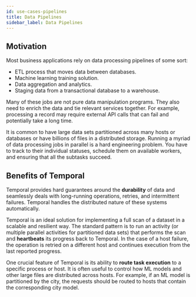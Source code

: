 ```yaml
---
id: use-cases-pipelines
title: Data Pipelines
sidebar_label: Data Pipelines
---
```


## Motivation

Most business applications rely on data processing pipelines of some sort:

- ETL process that moves data between databases.
- Machine learning training solution.
- Data aggregation and analytics.
- Staging data from a transactional database to a warehouse.

Many of these jobs are not pure data manipulation programs. They also need to enrich the data and tie relevant services together. For example, processing a record may require external API calls that can fail and potentially take a long time.

It is common to have large data sets partitioned across many hosts or databases or have billions of files in a distributed storage. Running a myriad of data processing jobs in parallel is a hard engineering problem. You have to track to their individual statuses, schedule them on available workers, and ensuring that all the subtasks succeed.

## Benefits of Temporal

Temporal provides hard guarantees around the **durability** of data and seamlessly deals with long-running operations, retries, and intermittent failures. Temporal handles the distributed nature of these systems automatically.

Temporal is an ideal solution for implementing a full scan of a dataset in a scalable and resilient way. The standard pattern is to run an activity (or multiple parallel activities for partitioned data sets) that performs the scan and **heartbeats** its progress back to Temporal. In the case of a host failure, the operation is retried on a different host and continues execution from the last reported progress.

One crucial feature of Temporal is its ability to **route task execution** to a specific process or host. It is often useful to control how ML models and other large files are distributed across hosts. For example, if an ML model is partitioned by the city, the requests should be routed to hosts that contain the corresponding city model.
